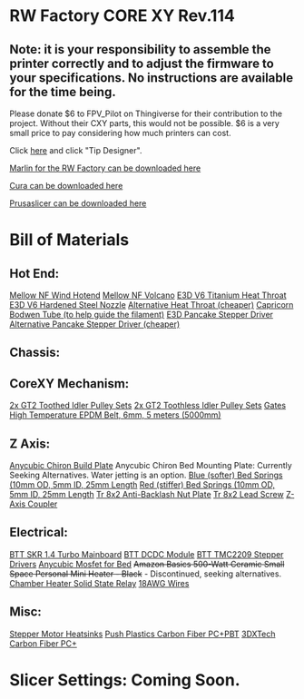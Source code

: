 # RW Factory CORE XY Rev.114

## **Note: it is your responsibility to assemble the printer correctly and to adjust the firmware to your specifications. No instructions are available for the time being.**

Please donate $6 to FPV_Pilot on Thingiverse for their contribution to the project. 
Without their CXY parts, this would not be possible. $6 is a very small price to pay considering how much printers can cost.

Click [here](https://www.thingiverse.com/fpv_pilot/designs) and click "Tip Designer".

[Marlin for the RW Factory can be downloaded here](https://github.com/rennwaffen/RW-Factory-CXY-Marlin)

[Cura can be downloaded here](https://ultimaker.com/software/ultimaker-cura)

[Prusaslicer can be downloaded here](https://www.prusa3d.com/prusaslicer/)

# Bill of Materials
## Hot End:
[Mellow NF Wind Hotend](https://bit.ly/3imklPU)
[Mellow NF Volcano](https://bit.ly/3cmH4rb)
[E3D V6 Titanium Heat Throat](https://amzn.to/3gg9Uus)
[E3D V6 Hardened Steel Nozzle](https://amzn.to/3ihbu21)
[Alternative Heat Throat (cheaper)](https://amzn.to/3wYsoq1)
[Capricorn Bodwen Tube (to help guide the filament)](https://amzn.to/3chAjXx)
[E3D Pancake Stepper Driver](https://amzn.to/3ppMo2f)
[Alternative Pancake Stepper Driver (cheaper)](https://amzn.to/3xdHQPx)

## Chassis:

## CoreXY Mechanism:
[2x GT2 Toothed Idler Pulley Sets](https://amzn.to/3chjyfe)
[2x GT2 Toothless Idler Pulley Sets](https://amzn.to/3z3iLbF)
[Gates High Temperature EPDM Belt, 6mm, 5 meters (5000mm)](https://bit.ly/3cnT6Ay)

## Z Axis:
[Anycubic Chiron Build Plate](https://amzn.to/3wXl2TS)
Anycubic Chiron Bed Mounting Plate: Currently Seeking Alternatives. Water jetting is an option. 
[Blue (softer) Bed Springs (10mm OD, 5mm ID, 25mm Length](https://amzn.to/3g9TILn)
[Red (stiffer) Bed Springs (10mm OD, 5mm ID, 25mm Length](https://amzn.to/2RrWnb1)
[Tr 8x2 Anti-Backlash Nut Plate](https://amzn.to/3cn1foZ)
[Tr 8x2 Lead Screw](https://amzn.to/3x1xHFq)
[Z-Axis Coupler](https://amzn.to/3ptU2Zx)

## Electrical:
[BTT SKR 1.4 Turbo Mainboard](https://amzn.to/3zeo8F9)
[BTT DCDC Module](https://amzn.to/3wXlLEA)
[BTT TMC2209 Stepper Drivers](https://amzn.to/3vZHBXV)
[Anycubic Mosfet for Bed](https://amzn.to/3z5vdHS)
~~Amazon Basics 500-Watt Ceramic Small Space Personal Mini Heater - Black~~ - Discontinued, seeking alternatives. 
[Chamber Heater Solid State Relay](https://amzn.to/3z0wnVb)
[18AWG Wires](https://amzn.to/3z6ID6f)

## Misc:
[Stepper Motor Heatsinks](https://amzn.to/3x0yMND)
[Push Plastics Carbon Fiber PC+PBT](https://bit.ly/34UCFrv)
[3DXTech Carbon Fiber PC+](https://bit.ly/3vUJNzS)

# Slicer Settings: Coming Soon.
